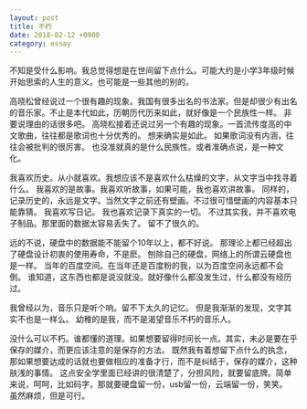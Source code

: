 ```yaml
---
layout: post
title: 不朽
date: 2018-02-12 +0900
category: essay
---
```


不知是受什么影响。我总觉得想是在世间留下点什么。可能大约是小学3年级时候开始思索的人生的意义。也可能是一些其他的别的。

高晓松曾经说过一个很有趣的现象。我国有很多出名的书法家。但是却很少有出名的音乐家。不止是本代如此，历朝历代历来如此，就好像是一个民族性一样。
非要说理由的话很多吧。
高晓松接着还说过另一个有趣的现象。一首流传度高的中文歌曲，往往都是歌词也十分优秀的。
想来确实是如此。
如果歌词没有内涵，往往会被批判的很厉害。
也没准就真的是什么民族性。或者准确点说，是一种文化。

我喜欢历史。从小就喜欢。我想应该不是喜欢什么枯燥的文字，从文字当中找寻着什么。
我喜欢的是故事。我喜欢听故事，如果可能，我也喜欢讲故事。
同样的，记录历史的，永远是文字。当然文字之前还有壁画。不过很可惜壁画的内容基本只能靠猜。
我喜欢写日记。
我也喜欢记录下真实的一切。
不过其实我，并不喜欢电子制品。那里面的数据太容易丢失了。
留不了很久的。

远的不说，硬盘中的数据能不能留个10年以上，都不好说。
那理论上都已经超出了硬盘设计初衷的使用寿命，不是麽。
刨除自己的硬盘，网络上的所谓云硬盘也是一样。
当年的百度空间。在当年还是百度粉的我，以为百度空间永远都不会倒。
谁知道，这东西也都是说没就没。就好像什么都没发生过，什么都没有经历过。

我曾经以为，音乐只是听个响。留不下太久的记忆。
但是我渐渐的发现，文字其实不也是一样么。
幼稚的是我，而不是渴望音乐不朽的音乐人。

没什么可以不朽。谁都懂的道理。如果想要留得时间长一点。其实，未必是要在乎保存的媒介，而更应该注意的是保存的方法。
既然我有着想留下点什么的执念，那如果想要达成的话就也要做相应的准备才行，而不是纠结于，保存的媒介，这种肤浅的事情。
这点安全学里面已经讲的很清楚了，分担风险，就要留底牌。简单来说，呵呵，比如码字，那就要硬盘留一份，usb留一份，云端留一份，笑笑。
虽然麻烦，但是可行。
